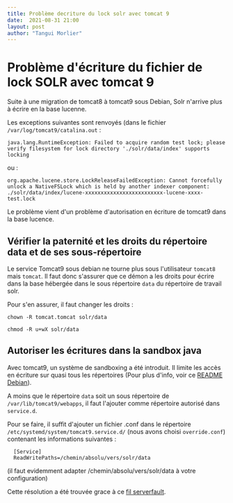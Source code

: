 ```yaml
---
title: Problème decriture du lock solr avec tomcat 9
date:  2021-08-31 21:00
layout: post
author: "Tangui Morlier"
---
```


# Problème d'écriture du fichier de lock SOLR avec tomcat 9

Suite à une migration de tomcat8 à tomcat9 sous Debian, Solr n'arrive plus à écrire en la base lucenne.

Les exceptions suivantes sont renvoyés (dans le fichier `/var/log/tomcat9/catalina.out` : 

    java.lang.RuntimeException: Failed to acquire random test lock; please verify filesystem for lock directory './solr/data/index' supports locking

ou :

    org.apache.lucene.store.LockReleaseFailedException: Cannot forcefully unlock a NativeFSLock which is held by another indexer component: ./solr/data/index/lucene-xxxxxxxxxxxxxxxxxxxxxxxxx-lucene-xxxx-test.lock

Le problème vient d'un problème d'autorisation en écriture de tomcat9 dans la base lucence.

## Vérifier la paternité et les droits du répertoire data et de ses sous-répertoire

Le service Tomcat9 sous debian ne tourne plus sous l'utilisateur `tomcat8` mais `tomcat`. Il faut donc s'assurer que ce démon a les droits pour écrire dans la base hébergée dans le sous répertoire `data` du répertoire de travail solr.

Pour s'en assurer, il faut changer les droits :

    chown -R tomcat.tomcat solr/data
    
    chmod -R u+wX solr/data

## Autoriser les écritures dans la sandbox java

Avec tomcat9, un système de sandboxing a été introduit. Il limite les accès en écriture sur quasi tous les répertoires (Pour plus d'info, voir ce [README Debian](https://salsa.debian.org/java-team/tomcat9/blob/master/debian/README.Debian)).

A moins que le répertoire `data` soit un sous répertoire de `/var/lib/tomcat9/webapps`, il faut l'ajouter comme répertoire autorisé dans `service.d`.

Pour se faire, il suffit d'ajouter un fichier .conf dans le répertoire `/etc/systemd/system/tomcat9.service.d/` (nous avons choisi `override.conf`) contenant les informations suivantes :


      [Service]
      ReadWritePaths=/chemin/absolu/vers/solr/data

(il faut evidemment adapter /chemin/absolu/vers/solr/data à votre configuration)

Cette résolution a été trouvée grace à ce [fil serverfault](https://serverfault.com/questions/989150/application-logging-broken-under-tomcat-9-permission-denied-to-var-log-myapp).
